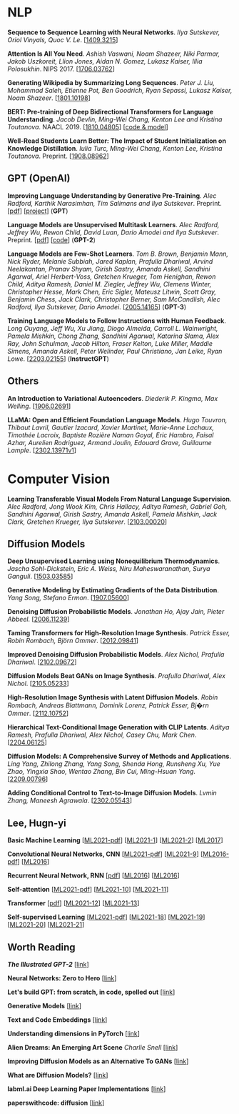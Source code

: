 # NLP

**Sequence to Sequence Learning with Neural Networks**. _Ilya Sutskever, Oriol Vinyals, Quoc V. Le_. [[1409.3215](https://arxiv.org/abs/1409.3215)]

**Attention Is All You Need**. _Ashish Vaswani, Noam Shazeer, Niki Parmar, Jakob Uszkoreit, Llion Jones, Aidan N. Gomez, Lukasz Kaiser, Illia Polosukhin_. NIPS 2017. [[1706.03762](https://arxiv.org/abs/1706.03762)]

**Generating Wikipedia by Summarizing Long Sequences**. _Peter J. Liu, Mohammad Saleh, Etienne Pot, Ben Goodrich, Ryan Sepassi, Lukasz Kaiser, Noam Shazeer_. [[1801.10198](https://arxiv.org/abs/1801.10198)]

**BERT: Pre-training of Deep Bidirectional Transformers for Language Understanding**. _Jacob Devlin, Ming-Wei Chang, Kenton Lee and Kristina Toutanova_. NAACL 2019. [[1810.04805](https://arxiv.org/pdf/1810.04805.pdf)] [[code & model](https://github.com/google-research/bert)]

**Well-Read Students Learn Better: The Impact of Student Initialization on Knowledge Distillation**. _Iulia Turc, Ming-Wei Chang, Kenton Lee, Kristina Toutanova_. Preprint. [[1908.08962](https://arxiv.org/pdf/1908.08962.pdf)]

## GPT (OpenAI)

**Improving Language Understanding by Generative Pre-Training**. _Alec Radford, Karthik Narasimhan, Tim Salimans and Ilya Sutskever_. Preprint. [[pdf](https://s3-us-west-2.amazonaws.com/openai-assets/research-covers/language-unsupervised/language_understanding_paper.pdf)] [[project](https://openai.com/blog/language-unsupervised/)] (**GPT**)

**Language Models are Unsupervised Multitask Learners**. _Alec Radford, Jeffrey Wu, Rewon Child, David Luan, Dario Amodei and Ilya Sutskever_. Preprint. [[pdf](https://d4mucfpksywv.cloudfront.net/better-language-models/language_models_are_unsupervised_multitask_learners.pdf)] [[code](https://github.com/openai/gpt-2)] (**GPT-2**)

**Language Models are Few-Shot Learners**. _Tom B. Brown, Benjamin Mann, Nick Ryder, Melanie Subbiah, Jared Kaplan, Prafulla Dhariwal, Arvind Neelakantan, Pranav Shyam, Girish Sastry, Amanda Askell, Sandhini Agarwal, Ariel Herbert-Voss, Gretchen Krueger, Tom Henighan, Rewon
Child, Aditya Ramesh, Daniel M. Ziegler, Jeffrey Wu, Clemens Winter, Christopher Hesse, Mark Chen, Eric Sigler, Mateusz Litwin, Scott Gray, Benjamin Chess, Jack Clark, Christopher Berner, Sam McCandlish, Alec Radford, Ilya Sutskever, Dario Amodei_. [[2005.14165](https://arxiv.org/abs/2005.14165)] (**GPT-3**)

**Training Language Models to Follow Instructions with Human Feedback**. _Long Ouyang, Jeff Wu, Xu Jiang, Diogo Almeida, Carroll L. Wainwright, Pamela Mishkin, Chong Zhang, Sandhini Agarwal, Katarina Slama, Alex Ray, John Schulman, Jacob Hilton, Fraser Kelton, Luke Miller, Maddie Simens, Amanda Askell, Peter Welinder, Paul Christiano, Jan Leike, Ryan Lowe_. [[2203.02155](https://arxiv.org/abs/2203.02155)] (**InstructGPT**)

## Others

**An Introduction to Variational Autoencoders**. _Diederik P. Kingma, Max Welling_. [[1906.02691](https://arxiv.org/abs/1906.02691)]

**LLaMA: Open and Efficient Foundation Language Models**. _Hugo Touvron, Thibaut Lavril, Gautier Izacard, Xavier Martinet, Marie-Anne Lachaux, Timothée Lacroix, Baptiste Rozière Naman Goyal, Eric Hambro, Faisal Azhar, Aurelien Rodriguez, Armand Joulin, Edouard Grave, Guillaume Lample_. [[2302.13971v1](https://arxiv.org/abs/2302.13971v1)]

# Computer Vision

**Learning Transferable Visual Models From Natural Language Supervision**. _Alec Radford, Jong Wook Kim, Chris Hallacy, Aditya Ramesh, Gabriel Goh, Sandhini Agarwal, Girish Sastry, Amanda Askell, Pamela Mishkin, Jack Clark, Gretchen Krueger, Ilya Sutskever_. [[2103.00020](https://arxiv.org/abs/2103.00020)]

## Diffusion Models

**Deep Unsupervised Learning using Nonequilibrium Thermodynamics**. _Jascha Sohl-Dickstein, Eric A. Weiss, Niru Maheswaranathan, Surya Ganguli_. [[1503.03585](https://arxiv.org/abs/1503.03585)]

**Generative Modeling by Estimating Gradients of the Data Distribution**. _Yang Song, Stefano Ermon_. [[1907.05600](https://arxiv.org/abs/1907.05600)]

**Denoising Diffusion Probabilistic Models**. _Jonathan Ho, Ajay Jain, Pieter Abbeel_. [[2006.11239](https://arxiv.org/abs/2006.11239)]

**Taming Transformers for High-Resolution Image Synthesis**. _Patrick Esser, Robin Rombach, Björn Ommer_. [[2012.09841](https://arxiv.org/abs/2012.09841)]

**Improved Denoising Diffusion Probabilistic Models**. _Alex Nichol, Prafulla Dhariwal_. [[2102.09672](https://arxiv.org/abs/2102.09672)]

**Diffusion Models Beat GANs on Image Synthesis**. _Prafulla Dhariwal, Alex Nichol_. [[2105.05233](https://arxiv.org/abs/2105.05233)]

**High-Resolution Image Synthesis with Latent Diffusion Models**. _Robin Rombach, Andreas Blattmann, Dominik Lorenz, Patrick Esser, Bj�rn Ommer_. [[2112.10752](https://arxiv.org/abs/2112.10752)]

**Hierarchical Text-Conditional Image Generation with CLIP Latents**. _Aditya Ramesh, Prafulla Dhariwal, Alex Nichol, Casey Chu, Mark Chen_. [[2204.06125](https://arxiv.org/abs/2204.06125)]

**Diffusion Models: A Comprehensive Survey of Methods and Applications**. _Ling Yang, Zhilong Zhang, Yang Song, Shenda Hong, Runsheng Xu, Yue Zhao, Yingxia Shao, Wentao Zhang, Bin Cui, Ming-Hsuan Yang_. [[2209.00796](https://arxiv.org/abs/2209.00796)]

**Adding Conditional Control to Text-to-Image Diffusion Models**. _Lvmin Zhang, Maneesh Agrawala_. [[2302.05543](https://arxiv.org/abs/2302.05543)]

## Lee, Hugn-yi

**Basic Machine Learning**
[[ML2021-pdf](<https://speech.ee.ntu.edu.tw/~hylee/ml/ml2021-course-data/regression%20(v16).pdf>)]
[[ML2021-1](https://youtu.be/Ye018rCVvOo)]
[[ML2021-2](https://youtu.be/bHcJCp2Fyxs)]
[[ML2017](https://youtu.be/CXgbekl66jc)]

**Convolutional Neural Networks, CNN**
[[ML2021-pdf](https://speech.ee.ntu.edu.tw/~hylee/ml/ml2021-course-data/cnn_v4.pdf)]
[[ML2021-9](https://youtu.be/OP5HcXJg2Aw)]
[[ML2016-pdf](<https://speech.ee.ntu.edu.tw/~tlkagk/courses/ML_2016/Lecture/CNN%20(v2).pdf>)]
[[ML2016](https://youtu.be/FrKWiRv254g)]

**Recurrent Neural Network, RNN**
[[pdf](<https://speech.ee.ntu.edu.tw/~tlkagk/courses/ML_2016/Lecture/RNN%20(v2).pdf>)]
[[ML2016](https://youtu.be/xCGidAeyS4M)]
[[ML2016](https://youtu.be/rTqmWlnwz_0)]

**Self-attention**
[[ML2021-pdf](https://speech.ee.ntu.edu.tw/~hylee/ml/ml2021-course-data/self_v7.pdf)]
[[ML2021-10](https://youtu.be/hYdO9CscNes)]
[[ML2021-11](https://youtu.be/gmsMY5kc-zw)]

**Transformer**
[[pdf](https://speech.ee.ntu.edu.tw/~hylee/ml/ml2021-course-data/seq2seq_v9.pdf)]
[[ML2021-12](https://youtu.be/n9TlOhRjYoc)]
[[ML2021-13](https://youtu.be/N6aRv06iv2g)]

**Self-supervised Learning**
[[ML2021-pdf](https://speech.ee.ntu.edu.tw/~hylee/ml/ml2021-course-data/bert_v8.pdf)]
[[ML2021-18](https://youtu.be/e422eloJ0W4)]
[[ML2021-19](https://youtu.be/gh0hewYkjgo)]
[[ML2021-20](https://youtu.be/ExXA05i8DEQ)]
[[ML2021-21](https://youtu.be/WY_E0Sd4K80)]

## Worth Reading

**_The Illustrated GPT-2_** [[link](https://jalammar.github.io/illustrated-gpt2/)]

**Neural Networks: Zero to Hero** [[link](https://karpathy.ai/zero-to-hero.html)]

**Let's build GPT: from scratch, in code, spelled out** [[link](https://youtu.be/kCc8FmEb1nY)]

**Generative Models** [[link](https://openai.com/blog/generative-models/)]

**Text and Code Embeddings** [[link](https://openai.com/blog/introducing-text-and-code-embeddings/)]

**Understanding dimensions in PyTorch** [[link](https://towardsdatascience.com/understanding-dimensions-in-pytorch-6edf9972d3be)]

**Alien Dreams: An Emerging Art Scene** _Charlie Snell_ [[link](https://ml.berkeley.edu/blog/posts/clip-art/)]

**Improving Diffusion Models as an Alternative To GANs** [[link](https://developer.nvidia.com/blog/improving-diffusion-models-as-an-alternative-to-gans-part-1/)]

**What are Diffusion Models?** [[link](https://lilianweng.github.io/posts/2021-07-11-diffusion-models/)]

**labml.ai Deep Learning Paper Implementations** [[link](https://github.com/labmlai/annotated_deep_learning_paper_implementations)]

**paperswithcode: diffusion** [[link](https://paperswithcode.com/method/diffusion)]
